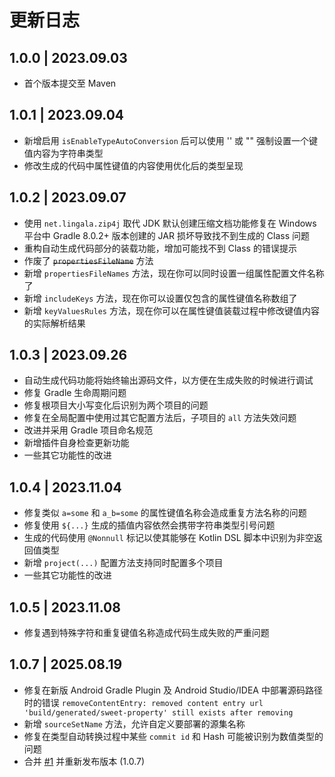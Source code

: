# 更新日志

## 1.0.0 | 2023.09.03

- 首个版本提交至 Maven

## 1.0.1 | 2023.09.04

- 新增启用 `isEnableTypeAutoConversion` 后可以使用 '' 或 "" 强制设置一个键值内容为字符串类型
- 修改生成的代码中属性键值的内容使用优化后的类型呈现

## 1.0.2 | 2023.09.07

- 使用 `net.lingala.zip4j` 取代 JDK 默认创建压缩文档功能修复在 Windows 平台中 Gradle 8.0.2+ 版本创建的 JAR 损坏导致找不到生成的 Class 问题
- 重构自动生成代码部分的装载功能，增加可能找不到 Class 的错误提示
- 作废了 ~~`propertiesFileName`~~ 方法
- 新增 `propertiesFileNames` 方法，现在你可以同时设置一组属性配置文件名称了
- 新增 `includeKeys` 方法，现在你可以设置仅包含的属性键值名称数组了
- 新增 `keyValuesRules` 方法，现在你可以在属性键值装载过程中修改键值内容的实际解析结果

## 1.0.3 | 2023.09.26

- 自动生成代码功能将始终输出源码文件，以方便在生成失败的时候进行调试
- 修复 Gradle 生命周期问题
- 修复根项目大小写变化后识别为两个项目的问题
- 修复在全局配置中使用过其它配置方法后，子项目的 `all` 方法失效问题
- 改进并采用 Gradle 项目命名规范
- 新增插件自身检查更新功能
- 一些其它功能性的改进

## 1.0.4 | 2023.11.04

- 修复类似 `a=some` 和 `a_b=some` 的属性键值名称会造成重复方法名称的问题
- 修复使用 `${...}` 生成的插值内容依然会携带字符串类型引号问题
- 生成的代码使用 `@Nonnull` 标记以使其能够在 Kotlin DSL 脚本中识别为非空返回值类型
- 新增 `project(...)` 配置方法支持同时配置多个项目
- 一些其它功能性的改进

## 1.0.5 | 2023.11.08

- 修复遇到特殊字符和重复键值名称造成代码生成失败的严重问题

## 1.0.7 | 2025.08.19

- 修复在新版 Android Gradle Plugin 及 Android Studio/IDEA 中部署源码路径时的错误
  `removeContentEntry: removed content entry url 'build/generated/sweet-property' still exists after removing`
- 新增 `sourceSetName` 方法，允许自定义要部署的源集名称
- 修复在类型自动转换过程中某些 `commit id` 和 Hash 可能被识别为数值类型的问题
- 合并 [#1](https://github.com/HighCapable/SweetProperty/pull/1) 并重新发布版本 (1.0.7)